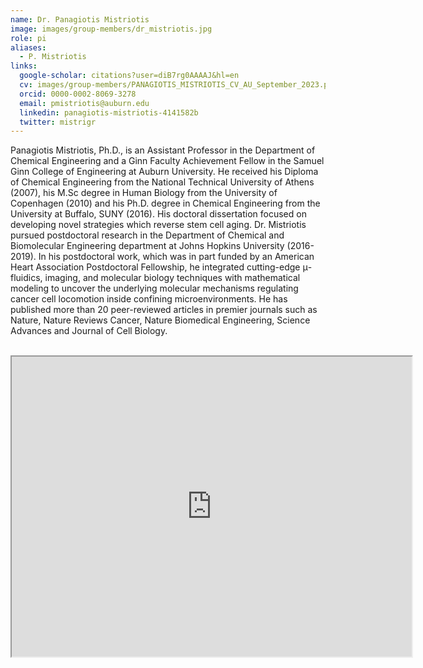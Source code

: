 ```yaml
---
name: Dr. Panagiotis Mistriotis
image: images/group-members/dr_mistriotis.jpg
role: pi
aliases:
  - P. Mistriotis
links:
  google-scholar: citations?user=diB7rg0AAAAJ&hl=en
  cv: images/group-members/PANAGIOTIS_MISTRIOTIS_CV_AU_September_2023.pdf
  orcid: 0000-0002-8069-3278
  email: pmistriotis@auburn.edu
  linkedin: panagiotis-mistriotis-4141582b
  twitter: mistrigr
---
```


Panagiotis Mistriotis, Ph.D., is an Assistant Professor in the Department of Chemical Engineering and a Ginn Faculty Achievement Fellow
in the Samuel Ginn College of Engineering at Auburn University. He received his Diploma of Chemical Engineering from the National Technical University of Athens (2007), his M.Sc degree in Human Biology from the University of Copenhagen (2010) and his Ph.D. degree in Chemical Engineering from the University at Buffalo, SUNY (2016). His doctoral dissertation focused on developing novel strategies which reverse stem cell aging. Dr. Mistriotis pursued postdoctoral research in the Department of Chemical and Biomolecular Engineering department at Johns Hopkins University (2016-2019). In his postdoctoral work, which was in part funded by an American Heart Association Postdoctoral Fellowship, he integrated cutting-edge μ-fluidics, imaging, and molecular biology techniques with mathematical modeling to uncover the underlying molecular mechanisms regulating cancer cell locomotion inside confining microenvironments. He has published more than 20 peer-reviewed articles in premier journals such as Nature, Nature Reviews Cancer, Nature Biomedical Engineering, Science Advances and Journal of Cell Biology.



<br/>

<iframe src="https://www.google.com/maps/d/embed?mid=1uzFlA1yVr9VKCi0uhrvDqMV4HWG5sf0&ehbc=2E312F" width="640" height="480"></iframe>
